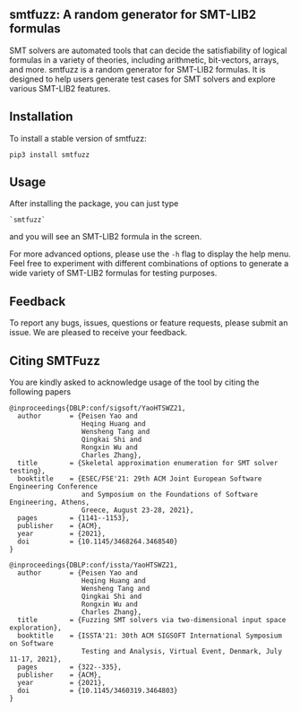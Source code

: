 ## smtfuzz: A random generator for SMT-LIB2 formulas



SMT solvers are automated tools that can decide the satisfiability of logical formulas in a variety of theories, including arithmetic, bit-vectors, arrays, and more.
smtfuzz is a random generator for SMT-LIB2 formulas. It is designed to help users generate test cases for SMT solvers and explore various SMT-LIB2 features.

## Installation

To install a stable version of smtfuzz:
~~~~
pip3 install smtfuzz
~~~~

## Usage
After installing the package, you can just type
~~~~
`smtfuzz`
~~~~~
and you will see an SMT-LIB2 formula in the screen.

For more advanced options, please use the `-h` flag to display the help menu.
Feel free to experiment with different combinations of options to generate a wide variety of SMT-LIB2 formulas for testing purposes.

## Feedback

To report any bugs, issues, questions or feature requests, 
please submit an issue. We are pleased to receive your 
feedback.


## Citing SMTFuzz
You are kindly asked to acknowledge usage of the tool by citing the 
following papers
~~~~
@inproceedings{DBLP:conf/sigsoft/YaoHTSWZ21,
  author       = {Peisen Yao and
                  Heqing Huang and
                  Wensheng Tang and
                  Qingkai Shi and
                  Rongxin Wu and
                  Charles Zhang},
  title        = {Skeletal approximation enumeration for SMT solver testing},
  booktitle    = {ESEC/FSE'21: 29th ACM Joint European Software Engineering Conference
                  and Symposium on the Foundations of Software Engineering, Athens,
                  Greece, August 23-28, 2021},
  pages        = {1141--1153},
  publisher    = {ACM},
  year         = {2021},
  doi          = {10.1145/3468264.3468540}
}
~~~~

~~~~
@inproceedings{DBLP:conf/issta/YaoHTSWZ21,
  author       = {Peisen Yao and
                  Heqing Huang and
                  Wensheng Tang and
                  Qingkai Shi and
                  Rongxin Wu and
                  Charles Zhang},
  title        = {Fuzzing SMT solvers via two-dimensional input space exploration},
  booktitle    = {ISSTA'21: 30th ACM SIGSOFT International Symposium on Software
                  Testing and Analysis, Virtual Event, Denmark, July 11-17, 2021},
  pages        = {322--335},
  publisher    = {ACM},
  year         = {2021},
  doi          = {10.1145/3460319.3464803}
}
~~~~
